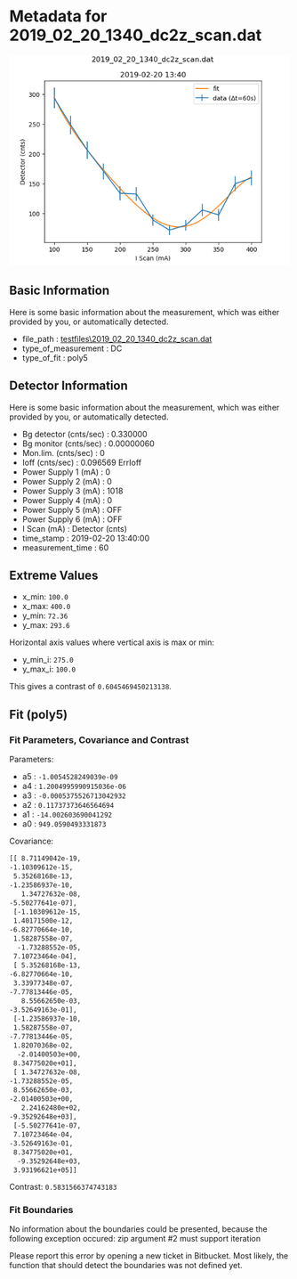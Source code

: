 # Metadata for 2019_02_20_1340_dc2z_scan.dat
![2019_02_20_1340_dc2z_scan.dat](./2019_02_20_1340_dc2z_scan.png "2019_02_20_1340_dc2z_scan.dat")
## Basic Information
Here is some basic information about the measurement, which was either provided by you, or automatically detected.

- file_path : [testfiles\2019_02_20_1340_dc2z_scan.dat](2019_02_20_1340_dc2z_scan.dat)
- type_of_measurement : DC
- type_of_fit : poly5
## Detector Information
Here is some basic information about the measurement, which was either provided by you, or automatically detected.

-  Bg detector (cnts/sec) : 0.330000
-  Bg monitor (cnts/sec) : 0.00000060
-  Mon.lim.  (cnts/sec) :   0
- Ioff (cnts/sec) :  0.096569   ErrIoff
- Power Supply 1 (mA) :  0
-  Power Supply 2 (mA) :  0
-  Power Supply 3 (mA) :  1018
-  Power Supply 4 (mA) :  0
-  Power Supply 5 (mA) :  OFF
-  Power Supply 6 (mA) :  OFF   
- I Scan (mA) :   Detector (cnts)
- time_stamp : 2019-02-20 13:40:00
- measurement_time : 60
## Extreme Values

- x_min: `100.0`
- x_max: `400.0`
- y_min: `72.36`
- y_max: `293.6`

Horizontal axis values where vertical axis is max or min:

- y_min_i: `275.0`
- y_max_i: `100.0`

This gives a contrast of `0.6045469450213138`.

## Fit (poly5)
### Fit Parameters, Covariance and Contrast
Parameters:

- a5 : `-1.0054528249039e-09`
- a4 : `1.2004995990915036e-06`
- a3 : `-0.0005375526713042932`
- a2 : `0.11737373646564694`
- a1 : `-14.002603690041292`
- a0 : `949.0590493331873`

Covariance:
```
[[ 8.71149042e-19, 
-1.10309612e-15, 
 5.35268168e-13, 
-1.23586937e-10,
   1.34727632e-08, 
-5.50277641e-07],
 [-1.10309612e-15, 
 1.40171500e-12, 
-6.82770664e-10, 
 1.58287558e-07,
  -1.73288552e-05, 
 7.10723464e-04],
 [ 5.35268168e-13, 
-6.82770664e-10, 
 3.33977348e-07, 
-7.77813446e-05,
   8.55662650e-03, 
-3.52649163e-01],
 [-1.23586937e-10, 
 1.58287558e-07, 
-7.77813446e-05, 
 1.82070368e-02,
  -2.01400503e+00, 
 8.34775020e+01],
 [ 1.34727632e-08, 
-1.73288552e-05, 
 8.55662650e-03, 
-2.01400503e+00,
   2.24162480e+02, 
-9.35292648e+03],
 [-5.50277641e-07, 
 7.10723464e-04, 
-3.52649163e-01, 
 8.34775020e+01,
  -9.35292648e+03, 
 3.93196621e+05]]
```

Contrast: `0.5831566374743183`
### Fit Boundaries

No information about the boundaries could be presented, because the following exception occured:
zip argument #2 must support iteration

Please report this error by opening a new ticket in Bitbucket. Most likely, the function that should detect the boundaries was not defined yet.

